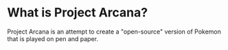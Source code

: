 # What is Project Arcana?
Project Arcana is an attempt to create a "open-source" version of Pokemon that is played on pen and paper.
